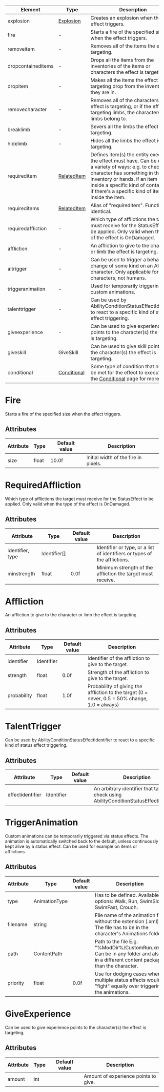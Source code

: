 

| Element            | Type                              | Description                                                                                                                                |
|--------------------|-----------------------------------|--------------------------------------------------------------------------------------------------------------------------------------------|
| explosion          | [Explosion](Explosion.html)       | Creates an explosion when the effect triggers.                                                                                             |
| fire               | -                                 | Starts a fire of the specified size when the effect triggers.                                                                              |
| removeitem         | -                                 | Removes all of the items the effect is targeting.                                                                                          |
| dropcontaineditems | -                                 | Drops all the items from the inventories of the items or characters the effect is targeting.                                               |
| dropitem           | -                                 | Makes all the items the effect is targeting drop from the inventories they are in.                                                         |
| removecharacter    | -                                 | Removes all of the characters the effect is targeting, or if the effect is targeting limbs, the characters those limbs belong to.          |
| breaklimb          | -                                 | Severs all the limbs the effect is targeting.                                                                                              |
| hidelimb           | -                                 | Hides all the limbs the effect is targeting.                                                                                               |
| requireditem       | [RelatedItem](RelatedItem.html)   | Defines item(s) the entity executing the effect must have. Can be used in a variety of ways: e.g. to check if a character has something in their inventory or hands, if an item is inside a specific kind of container, or if there's a specific kind of item inside the item.                                                                                                                                    |
| requireditems      | [RelatedItem](RelatedItem.html)   | Alias of "requireditem". Functionally identical.                                                                                           |
| requiredaffliction | -                                 | Which type of afflictions the target must receive for the StatusEffect to be applied. Only valid when the type of the effect is OnDamaged. |
| affliction         | -                                 | An affliction to give to the character or limb the effect is targeting.                                                                    |
| aitrigger          | -                                 | Can be used to trigger a behavior change of some kind on an AI character. Only applicable for enemy characters, not humans.                |
| triggeranimation   | -                                 | Used for temporarily triggering custom animations.                                                                            			 |
| talenttrigger      | -                                 | Can be used by AbilityConditionStatusEffectIdentifier to react to a specific kind of status effect triggering.                             |
| giveexperience     | -                                 | Can be used to give experience points to the character(s) the effect is targeting.                                                         |
| giveskill          | GiveSkill                         | Can be used to give skill points to the character(s) the effect is targeting.                                                              |
| conditional        | [Conditional](Conditional.html)   | Some type of condition that needs to be met for the effect to execute. See the [Conditional](Conditional.html) page for more info.         |

# Fire
Starts a fire of the specified size when the effect triggers.  

## Attributes

| Attribute              | Type              | Default value   | Description                                                                                                         |
|------------------------|-------------------|-----------------|---------------------------------------------------------------------------------------------------------------------|
| size                   | float             | 10.0f           | Initial width of the fire in pixels.                                                                                |

# RequiredAffliction
Which type of afflictions the target must receive for the StatusEffect to be applied. Only valid when the type of the effect is OnDamaged.

## Attributes

| Attribute              | Type              | Default value   | Description                                                                                                         |
|------------------------|-------------------|-----------------|---------------------------------------------------------------------------------------------------------------------|
| identifier, type       | Identifier[]      |                 | Identifier or type, or a list of identifiers or types of the afflictions.                                           |
| minstrength            | float             | 0.0f            | Minimum strength of the affliction the target must receive.                                                         |

# Affliction
An affliction to give to the character or limb the effect is targeting. 

## Attributes

| Attribute              | Type              | Default value   | Description                                                                                                         |
|------------------------|-------------------|-----------------|---------------------------------------------------------------------------------------------------------------------|
| identifier             | Identifier        |                 | Identifier of the affliction to give to the target.                                                                 |
| strength               | float             | 0.0f            | Strength of the affliction to give to the target.                                                                   |
| probability            | float             | 1.0f            | Probability of giving the affliction to the target (0 = never, 0.5 = 50% change, 1.0 = always)                      |


# TalentTrigger
Can be used by AbilityConditionStatusEffectIdentifier to react to a specific kind of status effect triggering.

## Attributes

| Attribute              | Type              | Default value   | Description                                                                                                         |
|------------------------|-------------------|-----------------|---------------------------------------------------------------------------------------------------------------------|
| effectidentifier       | Identifier        |                 | An arbitrary identifier that talents can check using AbilityConditionStatusEffectIdentifier.                        |

# TriggerAnimation
Custom animations can be temporarily triggered via status effects. The animation is automatically switched back to the default, unless continuously kept alive by a status effect.
Can be used for example on items or afflictions.

## Attributes

| Attribute | Type          | Default value | Description                                                                                                                      |
|-----------|---------------|---------------|----------------------------------------------------------------------------------------------------------------------------------|
| type      | AnimationType |               | Has to be defined. Available options: Walk, Run, SwimSlow, SwimFast, Crouch.                                                     |
| filename  | string        |               | File name of the animation file without the extension (.xml). The file has to be in the character's Animations folder.           |
| path      | ContentPath   |               | Path to the file E.g. "%ModDir%/CustomRun.xml". Can be in any folder and also in a different content package than the character. |
| priority  | float         | 0.0f          | Use for dodging cases where multiple status effects would "fight" equally over triggering the animations.                        |


# GiveExperience
Can be used to give experience points to the character(s) the effect is targeting.

## Attributes

| Attribute              | Type              | Default value   | Description                                                                                                         |
|------------------------|-------------------|-----------------|---------------------------------------------------------------------------------------------------------------------|
| amount                 | int               |                 | Amount of experience points to give.                                                                                |